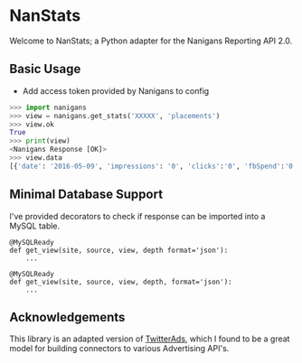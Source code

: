 # NanStats

Welcome to NanStats; a Python adapter for the Nanigans Reporting API 2.0. 

## Basic Usage

* Add access token provided by Nanigans to config

```python
>>> import nanigans
>>> view = nanigans.get_stats('XXXXX', 'placements')
>>> view.ok
True
>>> print(view)
<Nanigans Response [OK]>
>>> view.data
[{'date': '2016-05-09', 'impressions': '0', 'clicks':'0', 'fbSpend':'0.00', 'budgetPool': 'A'},...]
```

## Minimal Database Support

I've provided decorators to check if response can be imported into a MySQL table.

```
@MySQLReady
def get_view(site, source, view, depth format='json'):
	...

@MySQLReady
def get_view(site, source, view, depth, format='json'):
	...
```

## Acknowledgements

This library is an adapted version of [TwitterAds](https://github.com/essence-tech/twitter-ads-api), which I found to be a great model for building connectors to various Advertising API's. 



